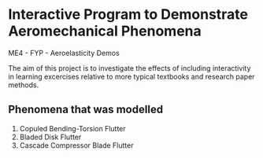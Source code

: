 # Interactive Program to Demonstrate Aeromechanical Phenomena
 ME4 - FYP - Aeroelasticity Demos
 
  
 The aim of this project is to investigate the effects of including interactivity in learning excercises relative to more typical textbooks and research paper methods.

 ## Phenomena that was modelled
 1. Copuled Bending-Torsion Flutter
 2. Bladed Disk Flutter
 3. Cascade Compressor Blade Flutter
  
